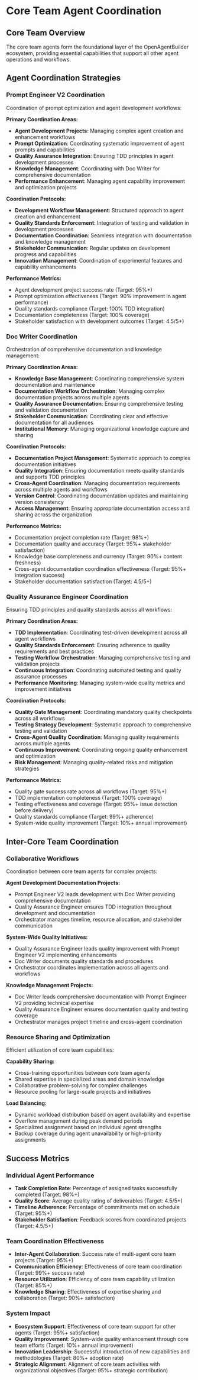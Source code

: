 # Core Team Agent Coordination

## Core Team Overview
The core team agents form the foundational layer of the OpenAgentBuilder ecosystem, providing essential capabilities that support all other agent operations and workflows.

## Agent Coordination Strategies

### Prompt Engineer V2 Coordination
Coordination of prompt optimization and agent development workflows:

**Primary Coordination Areas:**
- **Agent Development Projects**: Managing complex agent creation and enhancement workflows
- **Prompt Optimization**: Coordinating systematic improvement of agent prompts and capabilities
- **Quality Assurance Integration**: Ensuring TDD principles in agent development processes
- **Knowledge Management**: Coordinating with Doc Writer for comprehensive documentation
- **Performance Enhancement**: Managing agent capability improvement and optimization projects

**Coordination Protocols:**
- **Development Workflow Management**: Structured approach to agent creation and enhancement
- **Quality Standards Enforcement**: Integration of testing and validation in development processes
- **Documentation Coordination**: Seamless integration with documentation and knowledge management
- **Stakeholder Communication**: Regular updates on development progress and capabilities
- **Innovation Management**: Coordination of experimental features and capability enhancements

**Performance Metrics:**
- Agent development project success rate (Target: 95%+)
- Prompt optimization effectiveness (Target: 90% improvement in agent performance)
- Quality standards compliance (Target: 100% TDD integration)
- Documentation completeness (Target: 100% coverage)
- Stakeholder satisfaction with development outcomes (Target: 4.5/5+)

### Doc Writer Coordination
Orchestration of comprehensive documentation and knowledge management:

**Primary Coordination Areas:**
- **Knowledge Base Management**: Coordinating comprehensive system documentation and maintenance
- **Documentation Workflow Orchestration**: Managing complex documentation projects across multiple agents
- **Quality Assurance Documentation**: Ensuring comprehensive testing and validation documentation
- **Stakeholder Communication**: Coordinating clear and effective documentation for all audiences
- **Institutional Memory**: Managing organizational knowledge capture and sharing

**Coordination Protocols:**
- **Documentation Project Management**: Systematic approach to complex documentation initiatives
- **Quality Integration**: Ensuring documentation meets quality standards and supports TDD principles
- **Cross-Agent Coordination**: Managing documentation requirements across multiple agents and workflows
- **Version Control**: Coordinating documentation updates and maintaining version consistency
- **Access Management**: Ensuring appropriate documentation access and sharing across the organization

**Performance Metrics:**
- Documentation project completion rate (Target: 98%+)
- Documentation quality and accuracy (Target: 95%+ stakeholder satisfaction)
- Knowledge base completeness and currency (Target: 90%+ content freshness)
- Cross-agent documentation coordination effectiveness (Target: 95%+ integration success)
- Stakeholder documentation satisfaction (Target: 4.5/5+)

### Quality Assurance Engineer Coordination
Ensuring TDD principles and quality standards across all workflows:

**Primary Coordination Areas:**
- **TDD Implementation**: Coordinating test-driven development across all agent workflows
- **Quality Standards Enforcement**: Ensuring adherence to quality requirements and best practices
- **Testing Workflow Orchestration**: Managing comprehensive testing and validation projects
- **Continuous Integration**: Coordinating automated testing and quality assurance processes
- **Performance Monitoring**: Managing system-wide quality metrics and improvement initiatives

**Coordination Protocols:**
- **Quality Gate Management**: Coordinating mandatory quality checkpoints across all workflows
- **Testing Strategy Development**: Systematic approach to comprehensive testing and validation
- **Cross-Agent Quality Coordination**: Managing quality requirements across multiple agents
- **Continuous Improvement**: Coordinating ongoing quality enhancement and optimization
- **Risk Management**: Managing quality-related risks and mitigation strategies

**Performance Metrics:**
- Quality gate success rate across all workflows (Target: 95%+)
- TDD implementation completeness (Target: 100% coverage)
- Testing effectiveness and coverage (Target: 95%+ issue detection before delivery)
- Quality standards compliance (Target: 99%+ adherence)
- System-wide quality improvement (Target: 10%+ annual improvement)

## Inter-Core Team Coordination

### Collaborative Workflows
Coordination between core team agents for complex projects:

**Agent Development Documentation Projects:**
- Prompt Engineer V2 leads development with Doc Writer providing comprehensive documentation
- Quality Assurance Engineer ensures TDD integration throughout development and documentation
- Orchestrator manages timeline, resource allocation, and stakeholder communication

**System-Wide Quality Initiatives:**
- Quality Assurance Engineer leads quality improvement with Prompt Engineer V2 implementing enhancements
- Doc Writer documents quality standards and procedures
- Orchestrator coordinates implementation across all agents and workflows

**Knowledge Management Projects:**
- Doc Writer leads comprehensive documentation with Prompt Engineer V2 providing technical expertise
- Quality Assurance Engineer ensures documentation quality and testing coverage
- Orchestrator manages project timeline and cross-agent coordination

### Resource Sharing and Optimization
Efficient utilization of core team capabilities:

**Capability Sharing:**
- Cross-training opportunities between core team agents
- Shared expertise in specialized areas and domain knowledge
- Collaborative problem-solving for complex challenges
- Resource pooling for large-scale projects and initiatives

**Load Balancing:**
- Dynamic workload distribution based on agent availability and expertise
- Overflow management during peak demand periods
- Specialized assignment based on individual agent strengths
- Backup coverage during agent unavailability or high-priority assignments

## Success Metrics

### Individual Agent Performance
- **Task Completion Rate**: Percentage of assigned tasks successfully completed (Target: 98%+)
- **Quality Score**: Average quality rating of deliverables (Target: 4.5/5+)
- **Timeline Adherence**: Percentage of commitments met on schedule (Target: 95%+)
- **Stakeholder Satisfaction**: Feedback scores from coordinated projects (Target: 4.5/5+)

### Team Coordination Effectiveness
- **Inter-Agent Collaboration**: Success rate of multi-agent core team projects (Target: 95%+)
- **Communication Efficiency**: Effectiveness of core team coordination (Target: 99%+ success rate)
- **Resource Utilization**: Efficiency of core team capability utilization (Target: 85%+)
- **Knowledge Sharing**: Effectiveness of expertise sharing and collaboration (Target: 90%+ satisfaction)

### System Impact
- **Ecosystem Support**: Effectiveness of core team support for other agents (Target: 95%+ satisfaction)
- **Quality Improvement**: System-wide quality enhancement through core team efforts (Target: 10%+ annual improvement)
- **Innovation Leadership**: Successful introduction of new capabilities and methodologies (Target: 80%+ adoption rate)
- **Strategic Alignment**: Alignment of core team activities with organizational objectives (Target: 95%+ strategic contribution)
